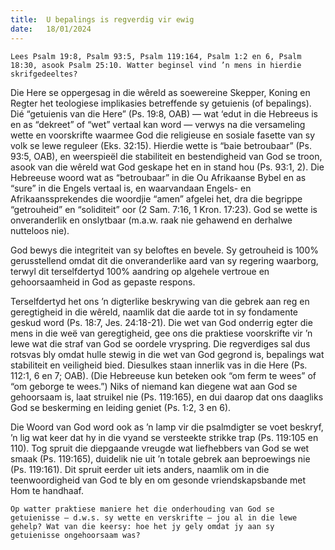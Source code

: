 ```yaml
---
title:  U bepalings is regverdig vir ewig
date:   18/01/2024
---
```


`Lees Psalm 19:8, Psalm 93:5, Psalm 119:164, Psalm 1:2 en 6, Psalm 18:30, asook Psalm 25:10. Watter beginsel vind ’n mens in hierdie skrifgedeeltes?`

Die Here se oppergesag in die wêreld as soewereine Skepper, Koning en Regter het teologiese implikasies betreffende sy getuienis (of bepalings). Dié “getuienis van die Here” (Ps. 19:8, OAB) — wat ‘edut in die Hebreeus is en as “dekreet” of “wet” vertaal kan word — verwys na die versameling wette en voorskrifte waarmee God die religieuse en sosiale fasette van sy volk se lewe reguleer (Eks. 32:15). Hierdie wette is “baie betroubaar” (Ps. 93:5, OAB), en weerspieël die stabiliteit en bestendigheid van God se troon, asook van die wêreld wat God geskape het en in stand hou (Ps. 93:1, 2). Die Hebreeuse woord wat as “betroubaar” in die Ou Afrikaanse Bybel en as “sure” in die Engels vertaal is, en waarvandaan Engels- en Afrikaanssprekendes die woordjie “amen” afgelei het, dra die begrippe “getrouheid” en “soliditeit” oor (2 Sam. 7:16, 1 Kron. 17:23). God se wette is onveranderlik en onslytbaar (m.a.w. raak nie gehawend en derhalwe nutteloos nie).

God bewys die integriteit van sy beloftes en bevele. Sy getrouheid is 100% gerusstellend omdat dit die onveranderlike aard van sy regering waarborg, terwyl dit terselfdertyd 100% aandring op algehele vertroue en gehoorsaamheid in God as gepaste respons.

Terselfdertyd het ons ’n digterlike beskrywing van die gebrek aan reg en geregtigheid in die wêreld, naamlik dat die aarde tot in sy fondamente geskud word (Ps. 18:7, Jes. 24:18-21). Die wet van God onderrig egter die mens in die weë van geregtigheid, gee ons die praktiese voorskrifte vir ’n lewe wat die straf van God se oordele vryspring. Die regverdiges sal dus rotsvas bly omdat hulle stewig in die wet van God gegrond is, bepalings wat stabiliteit en veiligheid bied. Diesulkes staan innerlik vas in die Here (Ps. 112:1, 6 en 7; OAB). (Die Hebreeuse kun beteken ook “om ferm te wees” of “om geborge te wees.”) Niks of niemand kan diegene wat aan God se gehoorsaam is, laat struikel nie (Ps. 119:165), en dui daarop dat ons daagliks God se beskerming en leiding geniet (Ps. 1:2, 3 en 6).

Die Woord van God word ook as ’n lamp vir die psalmdigter se voet beskryf, ’n lig wat keer dat hy in die vyand se versteekte strikke trap (Ps. 119:105 en 110). Tog spruit die diepgaande vreugde wat liefhebbers van God se wet smaak (Ps. 119:165), duidelik nie uit ’n totale gebrek aan beproewings nie (Ps. 119:161). Dit spruit eerder uit iets anders, naamlik om in die teenwoordigheid van God te bly en om gesonde vriendskapsbande met Hom te handhaaf.

`Op watter praktiese maniere het die onderhouding van God se getuienisse — d.w.s. sy wette en verskrifte — jou al in die lewe gehelp? Wat van die keersy: hoe het jy gely omdat jy aan sy getuienisse ongehoorsaam was?`